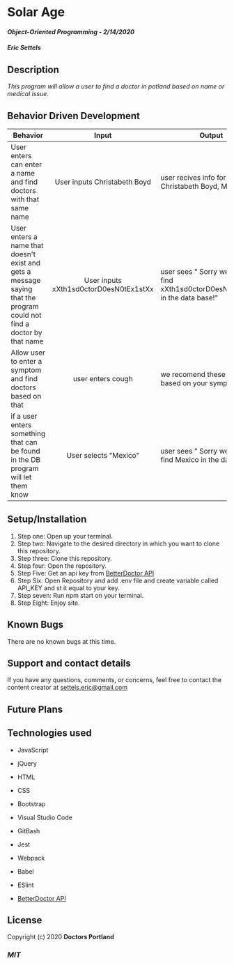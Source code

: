 # Solar Age

#### _Object-Oriented Programming_ - _2/14/2020_

#### _Eric Settels_

## **Description**

_This program will allow a user to find a doctor in potland based on name or medical issue._

## **Behavior Driven Development**

| Behavior | Input | Output |
|----------|:-----:|--------|
| User enters can enter a name and find doctors with that same name | User inputs Christabeth Boyd | user recives info for Dr. Christabeth Boyd, MD  |
| User enters a name that doesn't exist and gets a message saying that the program could not find a doctor by that name | User inputs xXth1sd0ctorD0esN0tEx1stXx  | user sees " Sorry we couldn't find xXth1sd0ctorD0esN0tEx1stXx in the data base!"  |
| Allow user to enter a symptom and find doctors based on that | user enters cough | we recomend these doctors based on your symptoms|
| if a user enters something that can be found in the DB program will let them know | User selects "Mexico" | user sees " Sorry we couldn't find Mexico in the data base!" |



## **Setup/Installation**

1. Step one: Open up your terminal.
2. Step two: Navigate to the desired directory in which you want to clone this repository.
3. Step three: Clone this repository.
4. Step four: Open the repository.
5. Step Five: Get an api key from  [BetterDoctor API](https://developer.betterdoctor.com/)
6. Step Six: Open Repository and add .env file and create variable called API_KEY and st it equal to your key. 
7. Step seven: Run npm start on your terminal. 
8. Step Eight: Enjoy site. 


## **Known Bugs**

There are no known bugs at this time.

## **Support and contact details**

If you have any questions, comments, or concerns, feel free to contact the content creator at settels.eric@gmail.com 

## **Future Plans**


## **Technologies used**

* JavaScript

* jQuery

* HTML

* CSS

* Bootstrap

* Visual Studio Code

* GitBash

* Jest

* Webpack

* Babel

* ESlint

*  [BetterDoctor API](https://developer.betterdoctor.com/)

## **License**

Copyright (c) 2020 **Doctors Portland**

### **_MIT_**